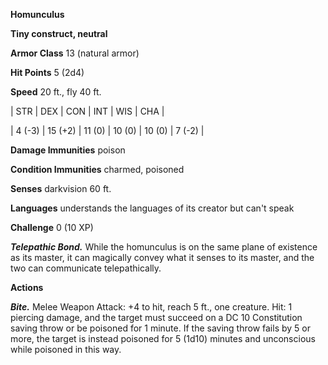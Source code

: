 **Homunculus**

**Tiny construct, neutral**

**Armor Class** 13 (natural armor)

**Hit Points** 5 (2d4)

**Speed** 20 ft., fly 40 ft.

|   STR   |   DEX   |   CON   |   INT   |   WIS   |   CHA   |
  
| 4 (-3) | 15 (+2) | 11 (0) | 10 (0) | 10 (0) | 7 (-2) |

**Damage Immunities** poison

**Condition Immunities** charmed, poisoned

**Senses** darkvision 60 ft.

**Languages** understands the languages of its creator but can't speak

**Challenge** 0 (10 XP)

***Telepathic Bond.*** While the homunculus is on the same plane of existence as its master, it can magically convey what it senses to its master, and the two can communicate telepathically.

**Actions**

***Bite.*** Melee Weapon Attack: +4 to hit, reach 5 ft., one creature. Hit: 1 piercing damage, and the target must succeed on a DC 10 Constitution saving throw or be poisoned for 1 minute. If the saving throw fails by 5 or more, the target is instead poisoned for 5 (1d10) minutes and unconscious while poisoned in this way.


